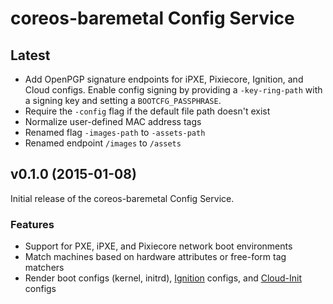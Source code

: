 # coreos-baremetal Config Service

## Latest

* Add OpenPGP signature endpoints for iPXE, Pixiecore, Ignition, and Cloud configs. Enable config signing by providing a `-key-ring-path` with a signing key and setting a `BOOTCFG_PASSPHRASE`.
* Require the `-config` flag if the default file path doesn't exist
* Normalize user-defined MAC address tags
* Renamed flag `-images-path` to `-assets-path`
* Renamed endpoint `/images` to `/assets`

## v0.1.0 (2015-01-08)

Initial release of the coreos-baremetal Config Service.

### Features

* Support for PXE, iPXE, and Pixiecore network boot environments
* Match machines based on hardware attributes or free-form tag matchers
* Render boot configs (kernel, initrd), [Ignition](https://coreos.com/ignition/docs/latest/what-is-ignition.html) configs, and [Cloud-Init](https://github.com/coreos/coreos-cloudinit) configs
